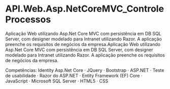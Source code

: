 # API.Web.Asp.NetCoreMVC_ControleProcessos

Aplicação Web utilizando Asp.Net Core MVC com persistência em DB SQL Server, com designer modelado para Intranet utilizando Razor.
A aplicação preenche os requisitos de negócios da empresa.Aplicação Web utilizando Asp.Net Core MVC com persistência em DB SQL Server, com designer modelado para Intranet utilizando Razor. A aplicação preenche os requisitos de negócios da empresa.

Competências: Identity Asp.Net Core · JQuery · Bootstrap · ASP.NET · Teste de usabilidade · Razor do ASP.NET · Entity Framework (EF) Core · JavaScript · Microsoft SQL Server · HTML5 · CSS
